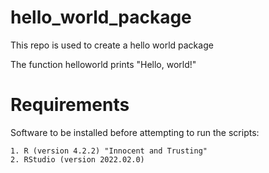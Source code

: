 # hello_world_package
This repo is used to create a hello world package

The function helloworld prints "Hello, world!"

# Requirements

Software to be installed before attempting to run the scripts:

    1. R (version 4.2.2) "Innocent and Trusting"
    2. RStudio (version 2022.02.0)
    



